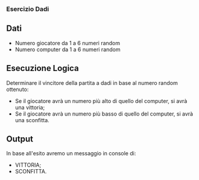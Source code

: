 ### Esercizio Dadi

## Dati
- Numero giocatore da 1 a 6 numeri random
- Numero computer da 1 a 6 numeri random

## Esecuzione Logica
Determinare il vincitore della partita a dadi in base al numero random ottenuto:
- Se il giocatore avrà un numero più alto di quello del computer, si avrà una vittoria;
- Se il giocatore avrà un numero più basso di quello del computer, si avrà una sconfitta.

## Output
In base all'esito avremo un messaggio in console di:
- VITTORIA;
- SCONFITTA.
